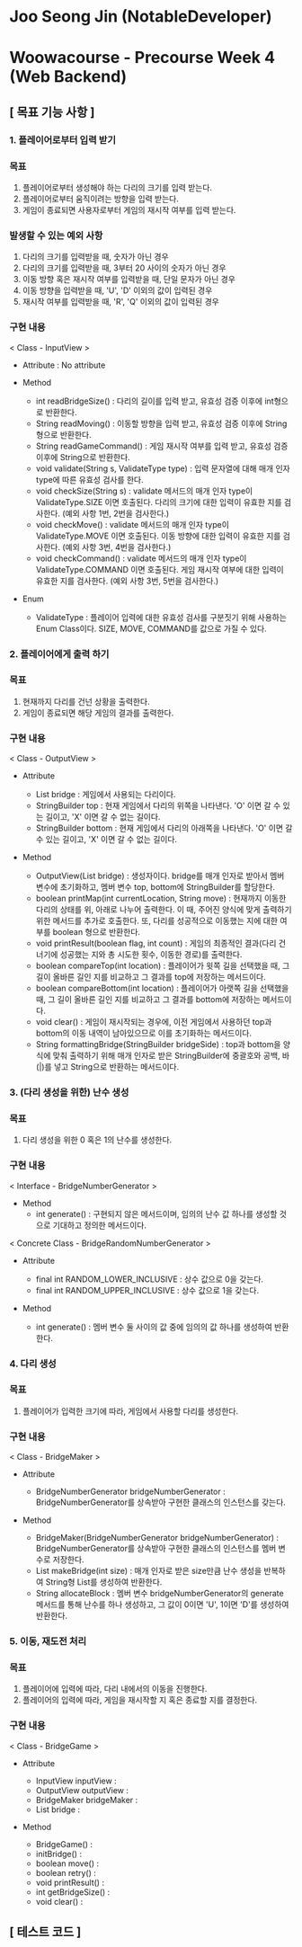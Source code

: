# Joo Seong Jin (NotableDeveloper)
# Woowacourse - Precourse Week 4 (Web Backend)

## [ 목표 기능 사항 ]
### 1. 플레이어로부터 입력 받기
### 목표
1) 플레이어로부터 생성해야 하는 다리의 크기를 입력 받는다.
2) 플레이어로부터 움직이려는 방향을 입력 받는다.
3) 게임이 종료되면 사용자로부터 게임의 재시작 여부를 입력 받는다.


### 발생할 수 있는 예외 사항
1) 다리의 크기를 입력받을 때, 숫자가 아닌 경우
2) 다리의 크기를 입력받을 때, 3부터 20 사이의 숫자가 아닌 경우
3) 이동 방향 혹은 재시작 여부를 입력받을 때, 단일 문자가 아닌 경우
4) 이동 방향을 입력받을 때, 'U', 'D' 이외의 값이 입력된 경우
5) 재시작 여부를 입력받을 때, 'R', 'Q' 이외의 값이 입력된 경우


### 구현 내용
< Class - InputView >
- Attribute : No attribute 


- Method
  - int readBridgeSize() : 다리의 길이를 입력 받고, 유효성 검증 이후에 int형으로 반환한다. <br>
  - String readMoving() : 이동할 방향을 입력 받고, 유효성 검증 이후에 String형으로 반환한다. <br>
  - String readGameCommand() : 게임 재시작 여부를 입력 받고, 유효성 검증 이후에 String으로 반환한다. <br>
  - void validate(String s, ValidateType type) : 입력 문자열에 대해 매개 인자 type에 따른 유효성 검사를 한다. <br>
  - void checkSize(String s) : validate 메서드의 매개 인자 type이 ValidateType.SIZE 이면 호출된다. 다리의 크기에 대한 입력이 유효한 지를 검사한다. (예외 사항 1번, 2번을 검사한다.) <br>
  - void checkMove() : validate 메서드의 매개 인자 type이 ValidateType.MOVE 이면 호출된다. 이동 방향에 대한 입력이 유효한 지를 검사한다. (예외 사항 3번, 4번을 검사한다.) <br> 
  - void checkCommand() : validate 메서드의 매개 인자 type이 ValidateType.COMMAND 이면 호출된다. 게임 재시작 여부에 대한 입력이 유효한 지를 검사한다. (예외 사항 3번, 5번을 검사한다.) <br>


- Enum
  - ValidateType : 플레이어 입력에 대한 유효성 검사를 구분짓기 위해 사용하는 Enum Class이다. SIZE, MOVE, COMMAND를 값으로 가질 수 있다.


### 2. 플레이어에게 출력 하기
### 목표
1) 현재까지 다리를 건넌 상황을 출력한다.
2) 게임이 종료되면 해당 게임의 결과를 출력한다.


### 구현 내용
< Class - OutputView >
- Attribute 
  - List<String> bridge : 게임에서 사용되는 다리이다. <br>
  - StringBuilder top : 현재 게임에서 다리의 위쪽을 나타낸다. 'O' 이면 갈 수 있는 길이고, 'X' 이면 갈 수 없는 길이다. <br>
  - StringBuilder bottom : 현재 게임에서 다리의 아래쪽을 나타낸다. 'O' 이면 갈 수 있는 길이고, 'X' 이면 갈 수 없는 길이다. <br>


- Method
  - OutputView(List<String> bridge) : 생성자이다. bridge를 매개 인자로 받아서 멤버 변수에 초기화하고, 멤버 변수 top, bottom에 StringBuilder를 할당한다. <br>
  - boolean printMap(int currentLocation, String move) : 현재까지 이동한 다리의 상태를 위, 아래로 나누어 출력한다. 이 때, 주어진 양식에 맞게 출력하기 위한 메서드를 추가로 호출한다. 또, 다리를 성공적으로 이동했는 지에 대한 여부를 boolean 형으로 반환한다. <br>
  - void printResult(boolean flag, int count) : 게임의 최종적인 결과(다리 건너기에 성공했는 지와 총 시도한 횟수, 이동한 경로)를 출력한다. <br>
  - boolean compareTop(int location) : 플레이어가 윗쪽 길을 선택했을 때, 그 길이 올바른 길인 지를 비교하고 그 결과를 top에 저장하는 메서드이다. <br>
  - boolean compareBottom(int location) : 플레이어가 아랫쪽 길을 선택했을 때, 그 길이 올바른 길인 지를 비교하고 그 결과를 bottom에 저장하는 메서드이다. <br>
  - void clear() : 게임이 재시작되는 경우에, 이전 게임에서 사용하던 top과 bottom의 이동 내역이 남아있으므로 이를 초기화하는 메서드이다. <br>
  - String formattingBridge(StringBuilder bridgeSide) : top과 bottom을 양식에 맞춰 출력하기 위해 매개 인자로 받은 StringBuilder에 중괄호와 공백, 바(|)를 넣고 String으로 반환하는 메서드이다. <br> 


### 3. (다리 생성을 위한) 난수 생성
### 목표
1) 다리 생성을 위한 0 혹은 1의 난수를 생성한다.


### 구현 내용
< Interface - BridgeNumberGenerator >
- Method
  - int generate() : 구현되지 않은 메서드이며, 임의의 난수 값 하나를 생성할 것으로 기대하고 정의한 메서드이다. <br>

< Concrete Class - BridgeRandomNumberGenerator >
- Attribute
  - final int RANDOM_LOWER_INCLUSIVE : 상수 값으로 0을 갖는다. <br>
  - final int RANDOM_UPPER_INCLUSIVE : 상수 값으로 1을 갖는다. <br>

- Method
  - int generate() : 멤버 변수 둘 사이의 값 중에 임의의 값 하나를 생성하여 반환한다. <br>


### 4. 다리 생성
### 목표
1) 플레이어가 입력한 크기에 따라, 게임에서 사용할 다리를 생성한다.


### 구현 내용
< Class - BridgeMaker >
- Attribute
  - BridgeNumberGenerator bridgeNumberGenerator : BridgeNumberGenerator를 상속받아 구현한 클래스의 인스턴스를 갖는다. 


- Method
  - BridgeMaker(BridgeNumberGenerator bridgeNumberGenerator) : BridgeNumberGenerator를 상속받아 구현한 클래스의 인스턴스를 멤버 변수로 저장한다. <br>
  - List<String> makeBridge(int size) : 매개 인자로 받은 size만큼 난수 생성을 반복하여 String형 List를 생성하여 반환한다. <br>
  - String allocateBlock : 멤버 변수 bridgeNumberGenerator의 generate 메서드를 통해 난수를 하나 생성하고, 그 값이 0이면 'U', 1이면 'D'를 생성하여 반환한다. <br>

  
### 5. 이동, 재도전 처리
### 목표
1) 플레이어에 입력에 따라, 다리 내에서의 이동을 진행한다.
2) 플레이어의 입력에 따라, 게임을 재시작할 지 혹은 종료할 지를 결정한다.

### 구현 내용
< Class - BridgeGame >
- Attribute
  - InputView inputView : <br>
  - OutputView outputView : <br>
  - BridgeMaker bridgeMaker : <br>
  - List<String> bridge : <br>

- Method
  - BridgeGame() : <br>
  - initBridge() : <br>
  - boolean move() : <br>
  - boolean retry() : <br>
  - void printResult() : <br>
  - int getBridgeSize() : <br>
  - void clear() : <br>


## [ 테스트 코드 ]